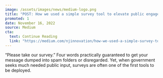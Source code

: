 ```yaml
---
image: /assets/images/news/medium-logo.png
title: "POST: How we used a simple survey tool to elevate public engagement"
promoted: 1
date: November 16, 2022
source: Medium
cta:
  text: Continue Reading
  link: "https://medium.com/njinnovation/how-we-used-a-simple-survey-tool-to-elevate-public-engagement-82684a8cc27b"
---
```


“Please take our survey.” Four words practically guaranteed to get your message dumped into spam folders or disregarded. Yet, when government seeks much needed public input, surveys are often one of the first tools to be deployed.

